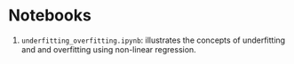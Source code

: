 # Notebooks

1. `underfitting_overfitting.ipynb`: illustrates the concepts of underfitting and
    and overfitting using non-linear regression.
